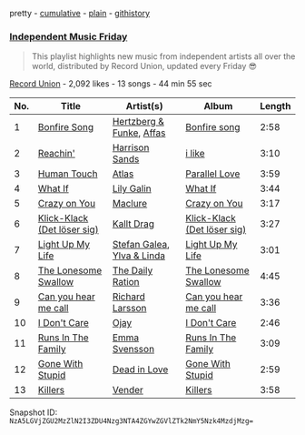 pretty - [cumulative](/playlists/cumulative/3PF0U9lqNSODHjJq28lmvA.md) - [plain](/playlists/plain/3PF0U9lqNSODHjJq28lmvA) - [githistory](https://github.githistory.xyz/mackorone/spotify-playlist-archive/blob/main/playlists/plain/3PF0U9lqNSODHjJq28lmvA)

### [Independent Music Friday](https://open.spotify.com/playlist/3PF0U9lqNSODHjJq28lmvA)

> This playlist highlights new music from independent artists all over the world, distributed by Record Union, updated every Friday 😎

[Record Union](https://open.spotify.com/user/recordunion) - 2,092 likes - 13 songs - 44 min 55 sec

| No. | Title | Artist(s) | Album | Length |
|---|---|---|---|---|
| 1 | [Bonfire Song](https://open.spotify.com/track/0FIAWyQafuCzTAyHxPNB8y) | [Hertzberg & Funke](https://open.spotify.com/artist/5ji1XXd4srakGMHk5emPQN), [Affas](https://open.spotify.com/artist/49T44frfa247TlfA2sH5SN) | [Bonfire song](https://open.spotify.com/album/26gmhuOMITyTT1SSWB0KJq) | 2:58 |
| 2 | [Reachin'](https://open.spotify.com/track/14IJU882biUKL0SRTkxJJL) | [Harrison Sands](https://open.spotify.com/artist/5lwE4ASworJdeRDXu5g9en) | [i like](https://open.spotify.com/album/4uuDMuooYgSnuT0xcGKX8Q) | 3:10 |
| 3 | [Human Touch](https://open.spotify.com/track/5TKB7BI1iqNhGZTre1myxR) | [Atlas](https://open.spotify.com/artist/7eyrNaYPiErJKhI4RNYidR) | [Parallel Love](https://open.spotify.com/album/6zGqnpLaJ8w1AAtNYsfboG) | 3:59 |
| 4 | [What If](https://open.spotify.com/track/4xe6N3tkE74kRno9FsC4wT) | [Lily Galin](https://open.spotify.com/artist/1Zl6Ak1dgsKj7MkSHsDlgl) | [What If](https://open.spotify.com/album/5FMNFZMwtWi4iVpoVzSlHO) | 3:44 |
| 5 | [Crazy on You](https://open.spotify.com/track/0HAi4ies7ACdp0jUCZuFOE) | [Maclure](https://open.spotify.com/artist/3E9oRA3fTi5go34fgXrAJO) | [Crazy on You](https://open.spotify.com/album/0oqAExym29izHP9Kt7fwvS) | 3:17 |
| 6 | [Klick\-Klack \(Det löser sig\)](https://open.spotify.com/track/6U3BXBstHDzZc8O1fNRUQT) | [Kallt Drag](https://open.spotify.com/artist/4w2kAFSm2yt6y8E7eLxpNC) | [Klick\-Klack \(Det löser sig\)](https://open.spotify.com/album/2FOFvrPwMUzWsPKuTuY6KW) | 3:27 |
| 7 | [Light Up My Life](https://open.spotify.com/track/0Q7Cf6gahcLV3HGd0sIVkZ) | [Stefan Galea](https://open.spotify.com/artist/1jvofwyZYCvMYvbRIuYpWL), [Ylva & Linda](https://open.spotify.com/artist/6GoBPMynY8z1i2APFg66km) | [Light Up My Life](https://open.spotify.com/album/4QuYs1stIz3Mxi4HK2Yr1d) | 3:01 |
| 8 | [The Lonesome Swallow](https://open.spotify.com/track/5sztYNlzTrSn393hdEI5cH) | [The Daily Ration](https://open.spotify.com/artist/1h1UcxBy0hDk82aOPvc0JS) | [The Lonesome Swallow](https://open.spotify.com/album/2p6eF4q0vnWGQCmX8TiI0T) | 4:45 |
| 9 | [Can you hear me call](https://open.spotify.com/track/3RcYiQO7AtMlnca7lo7aS3) | [Richard Larsson](https://open.spotify.com/artist/2Mze9QoydlfFgB9dmZ2mhT) | [Can you hear me call](https://open.spotify.com/album/15hZme52IJ8FCOQLmli8xq) | 3:36 |
| 10 | [I Don't Care](https://open.spotify.com/track/1yv8tZe7YdFvu3sckfHdKo) | [Ojay](https://open.spotify.com/artist/4Ohu0UoFPZKuy5gIEedZtq) | [I Don't Care](https://open.spotify.com/album/4hpJL94HvPWiKNGv1Arr2g) | 2:46 |
| 11 | [Runs In The Family](https://open.spotify.com/track/5hpqkaAZMrF8O7hZnKxXTq) | [Emma Svensson](https://open.spotify.com/artist/03V0mTSmPHxp7pnJhKFE1h) | [Runs In The Family](https://open.spotify.com/album/2HO9yV5q9D5COOgObJpv1C) | 3:09 |
| 12 | [Gone With Stupid](https://open.spotify.com/track/43LmN6zjQV4dlMyeOtEqAy) | [Dead in Love](https://open.spotify.com/artist/1znf3y2qz8To3UnqcGMEe8) | [Gone With Stupid](https://open.spotify.com/album/3kQHskQhBjYfM6LY8eIcLw) | 2:59 |
| 13 | [Killers](https://open.spotify.com/track/4RzUF1PbMw0oUgfkAVC10A) | [Vender](https://open.spotify.com/artist/03pLqKTSojkZZHpVGXOlxH) | [Killers](https://open.spotify.com/album/5TE3xOOmSWK5RNs3lFYXfA) | 3:58 |

Snapshot ID: `NzA5LGVjZGU2MzZlN2I3ZDU4Nzg3NTA4ZGYwZGVlZTk2NmY5Nzk4MzdjMzg=`
